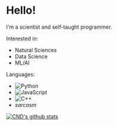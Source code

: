 # Hello!

I'm a scientist and self-taught programmer.

Interested in:
- Natural Sciences
- Data Science
- ML/AI

Languages:
- ![Python](https://img.shields.io/badge/-Python-333333?style=flat&logo=python)
- ![JavaScript](https://img.shields.io/badge/-JavaScript-333333?style=flat&logo=javascript)
- ![C++](https://img.shields.io/badge/-C++-333333?style=flat&logo=C%2B%2B&logoColor=00599C)
- *sarcasm*

[![CND's github stats](https://github-readme-stats.vercel.app/api?username=CreateNDiscover&theme=darcula&show_icons=true)](https://github.com/CreateNDiscover)
